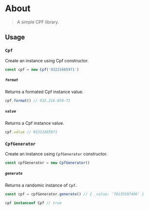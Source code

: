 # About

> A simple CPF library.

## Usage

### `Cpf`

Create an instance using Cpf constructor.

```js
const cpf = new Cpf('03221685971')
```

##### `format`

Returns a formated Cpf instance value.

```js
cpf.format() // 032.216.859-71
```

##### `value`

Returns a Cpf instance value.

```js
cpf.value // 03221685971
```

### `CpfGenerator`

Create an instance using `CpfGenerator` constructor.

```js
const cpfGenerator = new CpfGenerator()
```

##### `generate`

Returns a randomic instance of `Cpf`.

```js
const cpf = cpfGenerator.generate() // { _value: '78135507496' }

cpf instanceof Cpf // true
```
